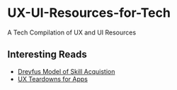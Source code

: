 # UX-UI-Resources-for-Tech
A Tech Compilation of UX and UI Resources

## Interesting Reads

* [Dreyfus Model of Skill Acquistion](https://en.wikipedia.org/wiki/Dreyfus_model_of_skill_acquisition)
* [UX Teardowns for Apps](https://www.useronboard.com/user-onboarding-teardowns/)

